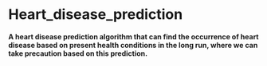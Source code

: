 # Heart_disease_prediction

#### A heart disease prediction algorithm that can find the occurrence of heart disease based on present health conditions in the long run, where we can take precaution based on this prediction.
